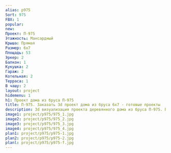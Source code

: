 ```yaml
---
alias: p975
Sort: 975
FBX: 1
popular: 
new: 
Проект: П-975
Этажность: Мансардный
Крыша: Прямая
Размер: 6х7
Площадь: 53
Эркер: 2
Балкон: 1
Кукушка: 2
Гараж: 2
Котельная: 2
Терраса: 1
В чашу: 2
layout: project
hidemenu: 1
h1: Проект дома из бруса П-975
title: П-975. Заказать 3d проект дома из бруса 6х7 - готовые проекты
description: 3d визуализация проекта деревянного дома из бруса П-975. Площадь 53 м2, размер 6х7. Вы можете внести любые изменения в проект.
image1: project/p975/975_1.jpg
image2: project/p975/975_2.jpg
image3: project/p975/975_3.jpg
image4: project/p975/975_4.jpg
plan1: project/p975/p975-1.jpg
plan2: project/p975/p975-2.jpg
planl: project/p975/p975-f.jpg
---
```

